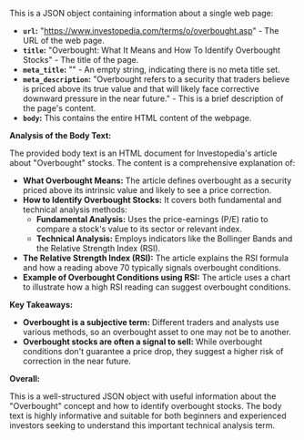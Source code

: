This is a JSON object containing information about a single web page:

* **`url`:**  "https://www.investopedia.com/terms/o/overbought.asp" -  The URL of the web page.
* **`title`:** "Overbought: What It Means and How To Identify Overbought Stocks" - The title of the page.
* **`meta_title`:** "" - An empty string, indicating there is no meta title set.
* **`meta_description`:** "Overbought refers to a security that traders believe is priced above its true value and that will likely face corrective downward pressure in the near future." - This is a brief description of the page's content.
* **`body`:** This contains the entire HTML content of the webpage. 

**Analysis of the Body Text:**

The provided body text is an HTML document for Investopedia's article about "Overbought" stocks.  The content is a comprehensive explanation of:

* **What Overbought Means:**  The article defines overbought as a security priced above its intrinsic value and likely to see a price correction. 
* **How to Identify Overbought Stocks:** It covers both fundamental and technical analysis methods:
    * **Fundamental Analysis:** Uses the price-earnings (P/E) ratio to compare a stock's value to its sector or relevant index.
    * **Technical Analysis:** Employs indicators like the Bollinger Bands and the Relative Strength Index (RSI).
* **The Relative Strength Index (RSI):** The article explains the RSI formula and how a reading above 70 typically signals overbought conditions.
* **Example of Overbought Conditions using RSI:**  The article uses a chart to illustrate how a high RSI reading can suggest overbought conditions. 

**Key Takeaways:**

* **Overbought is a subjective term:** Different traders and analysts use various methods, so an overbought asset to one may not be to another.
* **Overbought stocks are often a signal to sell:**  While overbought conditions don't guarantee a price drop, they suggest a higher risk of correction in the near future.

**Overall:**

This is a well-structured JSON object with useful information about the "Overbought" concept and how to identify overbought stocks. The body text is highly informative and suitable for both beginners and experienced investors seeking to understand this important technical analysis term. 
